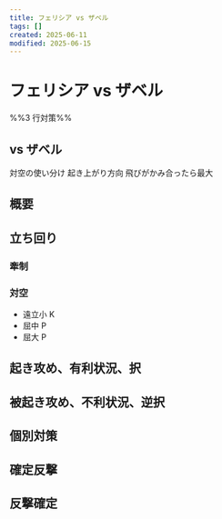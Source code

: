 ```yaml
---
title: フェリシア vs ザベル
tags: []
created: 2025-06-11
modified: 2025-06-15
---
```


# フェリシア vs ザベル

%%3 行対策%%

## vs ザベル

対空の使い分け
起き上がり方向
飛びがかみ合ったら最大

## 概要

## 立ち回り

### 牽制

### 対空

- 遠立小 K
- 屈中 P
- 屈大 P

## 起き攻め、有利状況、択

## 被起き攻め、不利状況、逆択

## 個別対策

## 確定反撃

## 反撃確定
